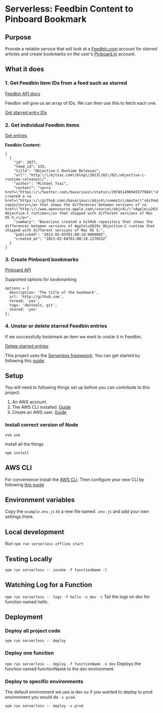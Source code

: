 # Serverless: Feedbin Content to Pinboard Bookmark

## Purpose

Provide a reliable service that will look at a [Feedbin.com](https://feedbin.com/) account for starred articles and create bookmarks on the user's [Pinboard.in](https://pinboard.in) account.

## What it does

### 1. Get Feedbin item IDs from a feed such as starred

[Feedbin API docs](https://github.com/feedbin/feedbin-api)

Feedbin will give us an array of IDs. We can then use this to fetch each one.

[Get starred entry IDs](https://github.com/feedbin/feedbin-api/blob/master/content/starred-entries.md)

### 2. Get individual Feedbin items

[Get entries](https://github.com/feedbin/feedbin-api/blob/master/content/entries.md)

**Feedbin Content:**

```
[
  {
    "id": 2077,
    "feed_id": 135,
    "title": "Objective-C Runtime Releases",
    "url": "http:\/\/mjtsai.com\/blog\/2013\/02\/02\/objective-c-runtime-releases\/",
    "author": "Michael Tsai",
    "content": "<p><a href=\"https:\/\/twitter.com\/bavarious\/status\/297851496945577984\">Bavarious<\/a> created a <a href=\"https:\/\/github.com\/bavarious\/objc4\/commits\/master\">GitHub repository<\/a> that shows the differences between versions of <a href=\"http:\/\/www.opensource.apple.com\/source\/objc4\/\">Apple\u2019s Objective-C runtime<\/a> that shipped with different versions of Mac OS X.<\/p>",
    "summary": "Bavarious created a GitHub repository that shows the differences between versions of Apple\u2019s Objective-C runtime that shipped with different versions of Mac OS X.",
    "published": "2013-02-03T01:00:19.000000Z",
    "created_at": "2013-02-04T01:00:19.127893Z"
  }
]
```

### 3. Create Pinboard bookmarks

[Pinboard API](https://pinboard.in/api/)

Supported options for bookmarking
```
options = {
  description: 'The title of the bookmark',
  url: 'http://github.com',
  toread: 'yes',
  tags: 'devtools, git',
  shared: 'yes'
};
```

### 4. Unstar or delete starred Feedbin entries

If we successfully bookmark an item we want to unstar it in Feedbin.

[Delete starred entries](https://github.com/feedbin/feedbin-api/blob/master/content/starred-entries.md#delete-starred-entries-unstar)

This project uses the [Serverless framework](https://serverless.com).
You can get started by following this [guide](https://serverless.com/framework/docs/providers/aws/guide/quick-start/).

## Setup

You will need to following things set up before you can contribute to this project.

1. An AWS account.
2. The AWS CLI installed. [Guide](https://docs.aws.amazon.com/cli/latest/userguide/installing.html)
3. Create an AWS user. [Guide](https://serverless.com/framework/docs/providers/aws/guide/credentials/)


### Install correct version of Node

`nvm use`

Install all the things

`npm install`

## AWS CLI

For convenience install the [AWS CLI](https://docs.aws.amazon.com/cli/latest/userguide/installing.html).
Then configure your new CLI by following [this guide](https://docs.aws.amazon.com/cli/latest/userguide/cli-chap-getting-started.html)

## Environment variables

Copy the `example.env.js` to a new file named `.env.js` and add your own settings there.

## Local development

Run `npm run serverless offline start`

## Testing Locally

`npm run serverless -- invoke -f functionName -l`

## Watching Log for a Function

`npm run serverless -- logs -f hello -s dev -t`
Tail the logs on dev for function named hello.


## Deployment

### Deploy all project code

`npm run serverless -- deploy`

### Deploy one function

`npm run serverless -- deploy -f functionName -s dev`
Deploys the function named functionName to the dev environment.


### Deploy to specific environments

The default environment we use is dev so if you wanted to deploy to prod environment you would do `-s prod`.

`npm run serverless -- deploy -s prod`
